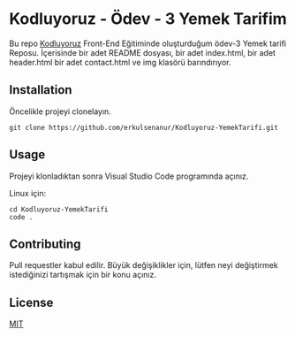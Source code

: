 

# Kodluyoruz - Ödev - 3 Yemek Tarifim
Bu repo [Kodluyoruz](https://www.kodluyoruz.org/) Front-End Eğitiminde oluşturduğum ödev-3 Yemek tarifi Reposu. İçerisinde bir adet README dosyası, bir adet index.html, bir adet header.html bir adet contact.html ve img klasörü barındırıyor.

## Installation
Öncelikle projeyi clonelayın.
```
git clone https://github.com/erkulsenanur/Kodluyoruz-YemekTarifi.git
```

## Usage
Projeyi klonladıktan sonra Visual Studio Code programında açınız.

Linux için:
```
cd Kodluyoruz-YemekTarifi
code .
```

## Contributing
Pull requestler kabul edilir. Büyük değişiklikler için, lütfen neyi değiştirmek istediğinizi tartışmak için bir konu açınız.

## License
[MIT](https://choosealicense.com/licenses/mit/)
